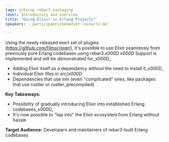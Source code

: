```yaml
---
tags: interop rebar3 packaging
level: Introductory and overview
title: "Using Elixir in Erlang Projects"
speakers: -_participants/benedikt-reinartz.md

---
```

Using the newly released exerl set of plugins (https://github.com/filmor/exerl), it's possible to use Elixir seamlessly from previously pure Erlang codebases using rebar3._x000D_
_x000D_
Support is implemented and will be demonstrated for_x000D_
- Adding Elixir itself as a dependency without the need to install it_x000D_
- Individual Elixir files in src/_x000D_
- Dependencies that use mix (even "complicated" ones, like packages that use rustler or rustler_precompiled)

**Key Takeaways:**
- Possibility of gradually introducing Elixir into established Erlang codebases_x000D_
- It's now possible to "tap into" the Elixir ecosystem from Erlang without hassle

**Target Audience:**
Developers and maintainers of rebar3-built Erlang codebases


